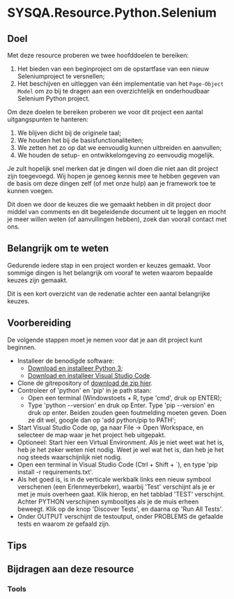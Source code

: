 # SYSQA.Resource.Python.Selenium

## Doel

Met deze resource proberen we twee hoofddoelen te bereiken:

1. Het bieden van een beginproject om de opstartfase van een nieuw Seleniumproject te
    versnellen;
1. Het beschijven en uitleggen van één implementatie van het `Page-Object Model` om zo
    bij te dragen aan een overzichtelijk en onderhoudbaar Selenium Python project.

Om deze doelen te bereiken proberen we voor dit project een aantal uitgangspunten te
hanteren:

1. We blijven dicht bij de originele taal;
1. We houden het bij de basisfunctionaliteiten;
1. We zetten het zo op dat we eenvoudig kunnen uitbreiden en aanvullen;
1. We houden de setup- en ontwikkelomgeving zo eenvoudig mogelijk.

Je zult hopelijk snel merken dat je dingen wil doen die niet aan dit project zijn
toegevoegd. Wij hopen je genoeg kennis mee te hebben gegeven van de basis om deze dingen
zelf (of met onze hulp) aan je framework toe te kunnen voegen.

Dit doen we door de keuzes die we gemaakt hebben in dit project door middel van comments
en dit begeleidende document uit te leggen en mocht je meer willen weten (of aanvullingen
hebben), zoek dan voorall contact met ons.


## Belangrijk om te weten

Gedurende iedere stap in een project worden er keuzes gemaakt. Voor sommige dingen is het
belangrijk om vooraf te weten waarom bepaalde keuzes zijn gemaakt.

Dit is een kort overzicht van de redenatie achter een aantal belangrijke keuzes.


## Voorbereiding
De volgende stappen moet je nemen voor dat je aan dit project kunt beginnen.
* Installeer de benodigde software:
    * [Download en installeer Python 3](https://www.python.org/downloads/);
    * [Download en installeer Visual Studio Code](https://code.visualstudio.com/).
* Clone de gitrepository of [download de zip hier](https://github.com/SYSQA-ExpertiseLeadership/SYSQA.Resource.Python.Selenium/archive/master.zip).
* Controleer of 'python' en 'pip' in je path staan:
    * Open een terminal (Windowstoets + R, type 'cmd', druk op ENTER);
    * Type 'python --version' en druk op Enter. Type 'pip --version' en druk op enter.
        Beiden zouden geen foutmelding moeten geven. Doen ze dit wel, google dan op
        'add python/pip to PATH';
* Start Visual Studio Code op, ga naar File -> Open Workspace, en selecteer de map waar
    je het project heb uitgepakt.
* Optioneel: Start hier een Virtual Environment. Als je niet weet wat het is, heb je het
    zeker weten niet nodig. Weet je wel wat het is, dan heb je het nog steeds
    waarschijnlijk niet nodig.
* Open een terminal in Visual Studio Code (Ctrl + Shift + `), en type
    'pip install -r requirements.txt'.
* Als het goed is, is in de verticale werkbalk links een nieuw symbool verschenen (een
    Erlenmeyerbeker), waarbij 'Test' verschijnt als je er met je muis overheen gaat. Klik
    hierop, en het tabblad 'TEST' verschijnt. Achter PYTHON verschijnen symbooltjes als
    je de muis erheen beweegt. Klik op de knop 'Discover Tests', en daarna op 'Run All
    Tests'.
* Onder OUTPUT verschijnt de testoutput, onder PROBLEMS de gefaalde tests en waarom ze gefaald zijn.

## Tips

## Bijdragen aan deze resource

### Tools 
